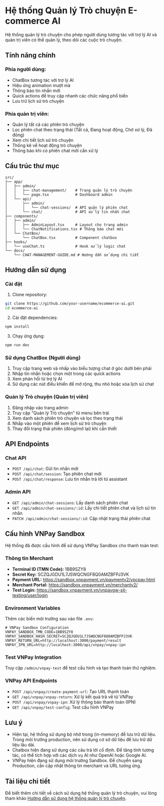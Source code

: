 # Hệ thống Quản lý Trò chuyện E-commerce AI

Hệ thống quản lý trò chuyện cho phép người dùng tương tác với trợ lý AI và quản trị viên có thể quản lý, theo dõi các cuộc trò chuyện.

## Tính năng chính

### Phía người dùng:
- ChatBox tương tác với trợ lý AI
- Hiệu ứng animation mượt mà
- Thông báo tin nhắn mới
- Quick actions để truy cập nhanh các chức năng phổ biến
- Lưu trữ lịch sử trò chuyện

### Phía quản trị viên:
- Quản lý tất cả các phiên trò chuyện
- Lọc phiên chat theo trạng thái (Tất cả, Đang hoạt động, Chờ xử lý, Đã đóng)
- Xem chi tiết lịch sử trò chuyện
- Thống kê về hoạt động trò chuyện
- Thông báo khi có phiên chat mới cần xử lý

## Cấu trúc thư mục

```
src/
├── app/
│   ├── admin/
│   │   ├── chat-management/    # Trang quản lý trò chuyện
│   │   └── page.tsx            # Dashboard admin
│   └── api/
│       ├── admin/
│       │   └── chat-sessions/  # API quản lý phiên chat
│       └── chat/               # API xử lý tin nhắn chat
├── components/
│   ├── admin/
│   │   ├── AdminLayout.tsx     # Layout cho trang admin
│   │   └── ChatNotifications.tsx # Thông báo chat mới
│   └── ChatBox/
│       └── ChatBox.tsx         # Component chatbox
├── hooks/
│   └── useChat.ts              # Hook xử lý logic chat
└── docs/
    └── CHAT-MANAGEMENT-GUIDE.md # Hướng dẫn sử dụng chi tiết
```

## Hướng dẫn sử dụng

### Cài đặt

1. Clone repository:
```bash
git clone https://github.com/your-username/ecommerce-ai.git
cd ecommerce-ai
```

2. Cài đặt dependencies:
```bash
npm install
```

3. Chạy ứng dụng:
```bash
npm run dev
```

### Sử dụng ChatBox (Người dùng)

1. Truy cập trang web và nhấp vào biểu tượng chat ở góc dưới bên phải
2. Nhập tin nhắn hoặc chọn một trong các quick actions
3. Xem phản hồi từ trợ lý AI
4. Sử dụng các nút điều khiển để mở rộng, thu nhỏ hoặc xóa lịch sử chat

### Quản lý Trò chuyện (Quản trị viên)

1. Đăng nhập vào trang admin
2. Truy cập "Quản lý Trò chuyện" từ menu bên trái
3. Xem danh sách phiên trò chuyện và lọc theo trạng thái
4. Nhấp vào một phiên để xem lịch sử trò chuyện
5. Thay đổi trạng thái phiên (đóng/mở lại) khi cần thiết

## API Endpoints

### Chat API
- `POST /api/chat`: Gửi tin nhắn mới
- `POST /api/chat/session`: Tạo phiên chat mới
- `POST /api/chat/response`: Lưu tin nhắn trả lời từ assistant

### Admin API
- `GET /api/admin/chat-sessions`: Lấy danh sách phiên chat
- `GET /api/admin/chat-sessions/:id`: Lấy chi tiết phiên chat và lịch sử tin nhắn
- `PATCH /api/admin/chat-sessions/:id`: Cập nhật trạng thái phiên chat

## Cấu hình VNPay Sandbox

Hệ thống đã được cấu hình để sử dụng VNPay Sandbox cho thanh toán test:

### Thông tin Merchant
- **Terminal ID (TMN Code):** 1BB9SZY8
- **Secret Key:** SCZQJGDU1L7JSWQCNGF8Q0AMZBFPJ3VK
- **Payment URL:** https://sandbox.vnpayment.vn/paymentv2/vpcpay.html
- **Merchant Portal:** https://sandbox.vnpayment.vn/merchantv2/
- **Test Login:** https://sandbox.vnpayment.vn/vnpaygw-sit-testing/user/login

### Environment Variables
Thêm các biến môi trường sau vào file `.env`:

```env
# VNPay Sandbox Configuration
VNPAY_SANDBOX_TMN_CODE=1BB9SZY8
VNPAY_SANDBOX_HASH_SECRET=SCZQJGDU1L7JSWQCNGF8Q0AMZBFPJ3VK
VNPAY_RETURN_URL=http://localhost:3000/payment/result
VNPAY_IPN_URL=http://localhost:3000/api/vnpay/vnpay-ipn
```

### Test VNPay Integration
Truy cập `/admin/vnpay-test` để test cấu hình và tạo thanh toán thử nghiệm.

### VNPay API Endpoints
- `POST /api/vnpay/create-payment-url`: Tạo URL thanh toán
- `GET /api/vnpay/vnpay-return`: Xử lý kết quả trả về từ VNPay
- `POST /api/vnpay/vnpay-ipn`: Xử lý thông báo thanh toán (IPN)
- `GET /api/vnpay/test-config`: Test cấu hình VNPay

## Lưu ý

- Hiện tại, hệ thống sử dụng bộ nhớ trong (in-memory) để lưu trữ dữ liệu. Trong môi trường production, nên sử dụng cơ sở dữ liệu để lưu trữ dữ liệu lâu dài.
- Chatbox hiện đang sử dụng các câu trả lời cố định. Để tăng tính tương tác, có thể tích hợp với các dịch vụ AI như OpenAI hoặc Google AI.
- VNPay hiện đang sử dụng môi trường Sandbox. Để chuyển sang Production, cần cập nhật thông tin merchant và URL tương ứng.

## Tài liệu chi tiết

Để biết thêm chi tiết về cách sử dụng hệ thống quản lý trò chuyện, vui lòng tham khảo [Hướng dẫn sử dụng hệ thống quản lý trò chuyện](./src/docs/CHAT-MANAGEMENT-GUIDE.md).